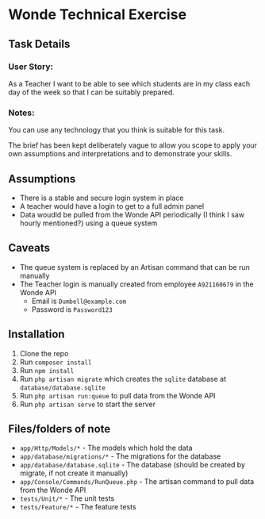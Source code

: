 # Wonde Technical Exercise

## Task Details
### User Story:
As a Teacher I want to be able to see which students are in my class each day of the week so that I can be suitably prepared.

### Notes:

You can use any technology that you think is suitable for this task.

The brief has been kept deliberately vague to allow you scope to apply your own assumptions and interpretations and to demonstrate your skills.

## Assumptions

* There is a stable and secure login system in place
* A teacher would have a login to get to a full admin panel
* Data woudld be pulled from the Wonde API periodically (I think I saw hourly mentioned?) using a queue system

## Caveats

* The queue system is replaced by an Artisan command that can be run manually
* The Teacher login is manually created from employee `A921160679` in the Wonde API
  * Email is `Dumbell@example.com`
  * Password is `Password123`

## Installation
1. Clone the repo
2. Run `composer install`
3. Run `npm install`
4. Run `php artisan migrate` which creates the `sqlite` database at `database/database.sqlite`
5. Run `php artisan run:queue` to pull data from the Wonde API
6. Run `php artisan serve` to start the server

## Files/folders of note

* `app/Http/Models/*` - The models which hold the data
* `app/database/migrations/*` - The migrations for the database
* `app/database/database.sqlite` - The database (should be created by migrate, if not create it manually)
* `app/Console/Commands/RunQueue.php` - The artisan command to pull data from the Wonde API
* `tests/Unit/*` - The unit tests
* `tests/Feature/*` - The feature tests